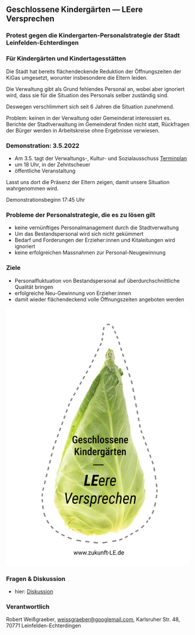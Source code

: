 ## Geschlossene Kindergärten — LEere Versprechen
### Protest gegen die Kindergarten-Personalstrategie der Stadt Leinfelden-Echterdingen
### Für Kindergärten und Kindertagesstätten

Die Stadt hat bereits flächendeckende Reduktion der Öffnungszeiten der KiGas umgesetzt, worunter insbesondere die Eltern leiden.

Die Verwaltung gibt als Grund fehlendes Personal an, wobei aber ignoriert wird, dass sie für die Situation des Personals selber zuständig sind.

Deswegen verschlimmert sich seit 6 Jahren die Situation zunehmend.

Problem: keinen in der Verwaltung oder Gemeinderat interessiert es. Berichte der Stadtverwaltung im Gemeinderat finden nicht statt, Rückfragen der Bürger werden in Arbeitskreise ohne Ergebnisse verwiesen.



### Demonstration: 3.5.2022

* Am 3.5. tagt der Verwaltungs-, Kultur- und Sozialausschuss [Terminplan](https://www.leinfelden-echterdingen.sitzung-online.de/to010?SILFDNR=1233&refresh=false)
* um 18 Uhr, in der Zehntscheuer
* öffentliche Veranstaltung

Lasst uns dort die Präsenz der Eltern zeigen, damit unsere Situation wahrgenommen wird.

Demonstrationsbeginn 17:45 Uhr

### Probleme der Personalstrategie, die es zu lösen gilt
* keine vernünftiges Personalmanagement durch die Stadtverwaltung
* Um das Bestandspersonal  wird sich nicht gekümmert
* Bedarf und Forderungen der Erzieher:innen und Kitaleitungen wird ignoriert
* keine erfolgreichen Massnahmen zur Personal-Neugewinnung

### Ziele
* Personalfluktuation von Bestandspersonal auf überdurchschnittliche Qualität bringen
* erfolgreiche Neu-Gewinnung von Erzieher:innen
* damit wieder flächendeckend volle Öffnungszeiten angeboten werden


![Logo](/eltern-le.png)




### Fragen & Diskussion
* hier: [Diskussion](https://github.com/robert-weissgraeber/robert-weissgraeber/discussions)


### Verantwortlich

Robert Weißgraeber,
   weissgraeber@googlemail.com, 
   Karlsruher Str. 48,
   70771 Leinfelden-Echterdingen
